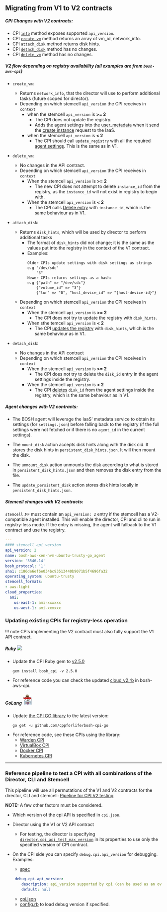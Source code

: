 ## Migrating from V1 to V2 contracts

##### CPI Changes with V2 contracts:

  - CPI [`info`](cpi-api-v2-method/info.md) method exposes supported `api_version`.
  - CPI [`create_vm`](cpi-api-v2-method/create-vm.md) method returns an array of vm_id, network_info.
  - CPI [`attach_disk`](cpi-api-v2-method/attach-disk.md) method returns disk hints.
  - CPI [`detach_disk`](cpi-api-v2-method/detach-disk.md) method has no changes.
  - CPI [`delete_vm`](cpi-api-v2-method/delete-vm.md) method has no changes.

##### V2 flow depending on registry availability (all examples are from `bosh-aws-cpi`)

  - `create_vm`:
    - Returns `network_info`, that the director will use to perform additional tasks (future scoped for director).
    - Depending on which stemcell `api_version` the CPI receives in `context`
      - when the stemcell `api_version` is **>= 2**
        - The CPI does not update the registry.
        - Adds the agent settings into the [user_metadata](https://github.com/cloudfoundry/bosh-aws-cpi-release/blob/f27c51db1930d1d4c12cbbf074962380377e9e74/src/bosh_aws_cpi/lib/cloud/aws/cloud_v2.rb#L45-L54) when it send the [create instance](https://github.com/cloudfoundry/bosh-aws-cpi-release/blob/f27c51db1930d1d4c12cbbf074962380377e9e74/src/bosh_aws_cpi/lib/cloud/aws/cloud_core.rb#L94-L102) request to the IaaS.
      - when the stemcell `api_version` is **< 2**
        - The CPI should call `update_registry` with all the required [agent settings](https://github.com/cloudfoundry/bosh-aws-cpi-release/blob/f27c51db1930d1d4c12cbbf074962380377e9e74/src/bosh_aws_cpi/lib/cloud/aws/cloud_v2.rb#L58-L60). This is the same as in V1.

  - `delete_vm`:
    - No changes in the API contract.
    - Depending on which stemcell `api_version` the CPI receives in `context`
      - When the stemcell `api_version` is **>= 2**
        - The new CPI does not attempt to delete `instance_id` from the registry, as the `instance_id` will not exist in registry to begin with.
      - When the stemcell `api_version` is **< 2**
        - The CPI calls [Delete entry](https://github.com/cloudfoundry/bosh-aws-cpi-release/blob/f27c51db1930d1d4c12cbbf074962380377e9e74/src/bosh_aws_cpi/lib/cloud/aws/cloud_v2.rb#L110) with `instance_id`, which is the same behaviour as in V1.

  - `attach_disk`:
    - Returns `disk_hints`, which will be used by director to perform additional tasks
      - The format of `disk_hints` did not change; it is the same as the values put into the registry in the context of the V1 contract.
      - Examples:
        ```
        Older CPIs update settings with disk settings as strings
        e.g "/dev/sdc"
      	    "3"
        Newer CPIs returns settings as a hash:
      	e.g {"path" => "/dev/sdc"}
      	    {"volume_id" => "3"}
      	    {"lun" => "0", "host_device_id" => "{host-device-id}"}
        ```
    - Depending on which stemcell `api_version` the CPI receives in `context`
      - When the stemcell `api_version` is **>= 2**
        - The CPI does not try to update the registry with `disk_hints`.
      - When sthe temcell `api_version` is **< 2**
        - The CPI [updates the registry](https://github.com/cloudfoundry/bosh-aws-cpi-release/blob/1d7c31ec1ea0bb65a287adfc1898810a615218b8/src/bosh_aws_cpi/lib/cloud/aws/cloud_v2.rb#L76-L80) with `disk_hints`, which is the same behaviour as in V1.


  - `detach_disk`:
    - No changes in the API contract
    - Depending on which stemcell `api_version` the CPI receives in `context`
      - When the stemcell `api_version` is **>= 2**
        - The CPI does not try to delete the `disk_id` entry in the agent settings inside the registry.
      - When the stemcell `api_version` is **< 2**
        - The CPI  [deletes](https://github.com/cloudfoundry/bosh-aws-cpi-release/blob/1d7c31ec1ea0bb65a287adfc1898810a615218b8/src/bosh_aws_cpi/lib/cloud/aws/cloud_v2.rb#L94-L98) `disk_id` from the agent settings inside the registry, which is the same behaviour as in V1.

##### Agent changes with V2 contracts:

- The BOSH agent will leverage the IaaS' metadata service to obtain its settings (for `settings.json`) before falling back to the registry (if the full settings were not fetched or if there is no `agent_id` in the current settings).

- The `mount_disk` action accepts disk hints along with the disk cid. It stores the disk hints in `persistent_disk_hints.json`. It will then mount the disk.
- The `unmount_disk` action unmounts the disk according to what is stored in `persistent_disk_hints.json` and then removes the disk entry from the file.
- The `update_persistent_disk` action stores disk hints locally in `persistent_disk_hints.json`.


##### Stemcell changes with V2 contracts:

`stemcell.MF` must contain an `api_version: 2` entry if the stemcell has a V2-compatible agent installed. This will enable the director, CPI and cli to run in registry-less mode. If the entry is missing, the agent will fallback to the V1 contract and use the registry.

```yaml
---
#### stemcell api_version
api_version: 2
name: bosh-aws-xen-hvm-ubuntu-trusty-go_agent
version: '3546.14'
bosh_protocol: '1'
sha1: c186de6ef6e034bc93513440b9071b5f4696fa32
operating_system: ubuntu-trusty
stemcell_formats:
- aws-light
cloud_properties:
  ami:
    us-east-1: ami-xxxxxx
    us-west-1: ami-xxxxxx
```

### Updating existing CPIs for registry-less operation
!!! note
    CPIs implementing the V2 contract must also fully support the V1 API contract.

##### Ruby ![](https://cdn.emojidex.com/emoji/mdpi/Ruby.png)

- Update the CPI Ruby gem to [v2.5.0](https://github.com/cloudfoundry/bosh-cpi-ruby/releases/tag/v2.5.0)

  ```
  gem install bosh_cpi -v 2.5.0
  ```

- For reference code you can check the updated [cloud_v2.rb](https://github.com/cloudfoundry/bosh-aws-cpi-release/blob/f27c51db1930d1d4c12cbbf074962380377e9e74/src/bosh_aws_cpi/lib/cloud/aws/cloud_v2.rb) in bosh-aws-cpi.

##### GoLang ![](cpi-api-v2-method/gopher.jpg)

- Update [the CPI GO library](https://github.com/cppforlife/bosh-cpi-go) to the latest version:
  ```
  go get -u github.com/cppforlife/bosh-cpi-go
  ```
- For reference code, see these CPIs using the library:
    - [Warden CPI](https://github.com/cppforlife/bosh-warden-cpi-release)
    - [VirtualBox CPI](https://github.com/cppforlife/bosh-virtualbox-cpi-release)
    - [Docker CPI](https://github.com/cppforlife/bosh-docker-cpi-release)
    - [Kubernetes CPI](https://github.com/bosh-cpis/bosh-kubernetes-cpi-release)

---

### Reference pipeline to test a CPI with all combinations of the Director, CLI and  Stemcell
This pipeline will use all permutations of the V1 and V2 contracts for the director, CLI and stemcell:
[Pipeline for CPI V2 testing](https://github.com/cloudfoundry-incubator/bosh-aws-cpi-release/blob/49447ba7ee208c31dddc1b7e3ec2a5f05c88ea99/ci/pipeline_cpi_v2.yml.erb)

**NOTE:** A few other factors must be considered.

- Which version of the cpi API is specified in `cpi.json`.
- Director using the V1 or V2 API contract
  - For testing, the director is specifying [`director.cpi_api_test_max_version`](https://github.com/cloudfoundry-incubator/bosh-cpi-certification/blob/82dcf1843a1c617e73b59e4640af2090e9e0c37f/aws/assets/ops/director_cpi_version.yml) in its properties to use only the specified version of CPI contract.
- On the CPI side you can specify `debug.cpi.api_version` for debugging. Examples:
  - [spec](https://github.com/cloudfoundry/bosh-aws-cpi-release/blob/f27c51db1930d1d4c12cbbf074962380377e9e74/jobs/aws_cpi/spec#L14-L16)

  ```yaml
   debug.cpi.api_version:
      description: api_version supported by cpi (can be used as an override for fallback).
      default: null
  ```
  - [cpi.json](https://github.com/cloudfoundry/bosh-aws-cpi-release/blob/f27c51db1930d1d4c12cbbf074962380377e9e74/jobs/aws_cpi/templates/cpi.json.erb#L34-L38)
  - [config.rb](https://github.com/cloudfoundry/bosh-aws-cpi-release/blob/1d7c31ec1ea0bb65a287adfc1898810a615218b8/src/bosh_aws_cpi/lib/cloud/aws/config.rb#L75-L109) to load debug version if specified.

